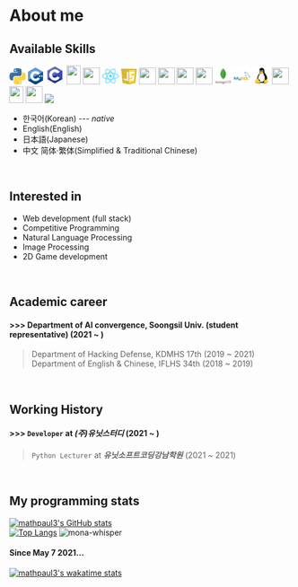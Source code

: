 # About me

## Available Skills
<span>
  <img src="https://github.com/mathpaul3/mathpaul3/blob/main/Python.png" width="29px;" height="29px" />
  <img src="https://github.com/mathpaul3/mathpaul3/blob/main/C++.png" width="27px;" height="30px" />
  <img src="https://github.com/mathpaul3/mathpaul3/blob/main/C.png" width="34px;" height="34px" />
  <img src="https://upload.wikimedia.org/wikipedia/en/3/30/Java_programming_language_logo.svg" width="25px;" height="34px" />
  <img src="https://upload.wikimedia.org/wikipedia/commons/9/95/Vue.js_Logo_2.svg" width="30px;" height="30px" />
  <img src="https://github.com/mathpaul3/mathpaul3/blob/main/react.svg" width="30px;" height="30px" />
  <img src="https://github.com/mathpaul3/mathpaul3/blob/main/JavaScript.png" width="28px;" height="28px" />
  <img src="https://upload.wikimedia.org/wikipedia/commons/6/61/HTML5_logo_and_wordmark.svg" width="30px;" height="30px" />
  <img src="https://upload.wikimedia.org/wikipedia/commons/d/d5/CSS3_logo_and_wordmark.svg" width="30px;" height="30px" />
  <img src="https://upload.wikimedia.org/wikipedia/commons/4/48/Markdown-mark.svg" width="30px;" height="30px" />
  <img src="https://nodejs.org/static/images/logos/nodejs-new-pantone-black.svg" width="30px;" height="30px" />
  <img src="https://github.com/mathpaul3/mathpaul3/blob/main/mongodb.svg" width="30px;" height="30px" />
  <img src="https://github.com/mathpaul3/mathpaul3/blob/main/mysql.png" width="30px;" height="30px" />
  <img src="https://github.com/mathpaul3/mathpaul3/blob/main/linux.png" width="30px;" height="30px" />
  <img src="https://brandslogos.com/wp-content/uploads/images/large/arduino-logo-1.png" width="30px" height="30px" />
  <img src="https://www.raspberrypi.org/app/uploads/2018/03/RPi-Logo-Reg-SCREEN.png" width="25px" height="30px" />
  <img src="https://upload.wikimedia.org/wikipedia/commons/thumb/2/2d/Tensorflow_logo.svg/1200px-Tensorflow_logo.svg.png" width="30px" height="30px" />
  <img src="https://upload.wikimedia.org/wikipedia/commons/thumb/3/32/OpenCV_Logo_with_text_svg_version.svg/1200px-OpenCV_Logo_with_text_svg_version.svg.png" width"30px" height="30px" />
<span />
  
- 한국어(Korean) --- *native*
- English(English)
- 日本語(Japanese)
- 中文 简体·繁体(Simplified & Traditional Chinese)
<br>
  
  
## Interested in
- Web development (full stack)
- Competitive Programming
- Natural Language Processing
- Image Processing
- 2D Game development
<br>

## Academic career
#### >>> Department of AI convergence, Soongsil Univ. (student representative) (2021 ~ )
> Department of Hacking Defense, KDMHS 17th (2019 ~ 2021)\
 Department of English & Chinese, IFLHS 34th (2018 ~ 2019)
<br>

## Working History
#### >>> `Developer` at **_(주)유닛스터디_** (2021 ~ )
> `Python Lecturer` at **_유닛소프트코딩강남학원_** (2021 ~ 2021)
<br>


## My programming stats <br>
  [![mathpaul3's GitHub stats](https://github-readme-stats.vercel.app/api?username=mathpaul3&count_private=true&show_icons=true)](https://github.com/anuraghazra/github-readme-stats) <br>
  [![Top Langs](https://github-readme-stats.vercel.app/api/top-langs/?username=mathpaul3&langs_count=30&layout=compact&hide=html,css&card_width=317)](https://github.com/anuraghazra/github-readme-stats) <img src="https://github.githubassets.com/images/mona-whisper.gif" title="mona-whisper"> <br>
#### Since May 7 2021... <br>
  [![mathpaul3's wakatime stats](https://github-readme-stats.vercel.app/api/wakatime?username=@mathpaul3)](https://github.com/anuraghazra/github-readme-stats)






<!--
**mathpaul3/mathpaul3** is a ✨ _special_ ✨ repository because its `README.md` (this file) appears on your GitHub profile.

Here are some ideas to get you started:

- 🔭 I’m currently working on ...
- 🌱 I’m currently learning ...
- 👯 I’m looking to collaborate on ...
- 🤔 I’m looking for help with ...
- 💬 Ask me about ...
- 📫 How to reach me: ...
- 😄 Pronouns: ...
- ⚡ Fun fact: ...
-->
